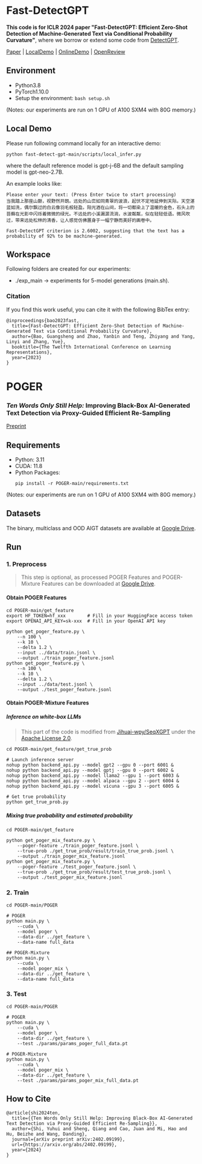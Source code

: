 # Fast-DetectGPT
**This code is for ICLR 2024 paper "Fast-DetectGPT: Efficient Zero-Shot Detection of Machine-Generated Text via Conditional Probability Curvature"**, where we borrow or extend some code from [DetectGPT](https://github.com/eric-mitchell/detect-gpt).

[Paper](https://arxiv.org/abs/2310.05130) 
| [LocalDemo](#local-demo)
| [OnlineDemo](http://region-9.autodl.pro:21504/)
| [OpenReview](https://openreview.net/forum?id=Bpcgcr8E8Z)

## Environment
* Python3.8
* PyTorch1.10.0
* Setup the environment:
  ```bash setup.sh```
  
(Notes: our experiments are run on 1 GPU of A100 SXM4 with 80G memory.)

## Local Demo
Please run following command locally for an interactive demo:
```
python fast-detect-gpt-main/scripts/local_infer.py
```
where the default reference model is gpt-j-6B and the default sampling model is gpt-neo-2.7B.

An example looks like:
```
Please enter your text: (Press Enter twice to start processing)
当我踏上那座山巅，视野然开朗。远处的山峦如同青翠的波浪，起伏不定地延伸到天际。天空湛蓝如洗，偶尔飘过的白云像羽毛般轻盈。阳光酒在山间，将一切都染上了温暖的金色，石头上的苔藓在光影中闪烁着微微的绿光。不远处的小溪漏潺流淌，水波粼粼，似在轻轻低语。微风吹过，带来远处松林的清香，让人感觉仿佛置身于一幅宁静而美好的画卷中。

Fast-DetectGPT criterion is 2.6002, suggesting that the text has a probability of 92% to be machine-generated.
```

## Workspace
Following folders are created for our experiments:
* ./exp_main -> experiments for 5-model generations (main.sh).

### Citation
If you find this work useful, you can cite it with the following BibTex entry:

    @inproceedings{bao2023fast,
      title={Fast-DetectGPT: Efficient Zero-Shot Detection of Machine-Generated Text via Conditional Probability Curvature},
      author={Bao, Guangsheng and Zhao, Yanbin and Teng, Zhiyang and Yang, Linyi and Zhang, Yue},
      booktitle={The Twelfth International Conference on Learning Representations},
      year={2023}
    }

# POGER

### *Ten Words Only Still Help:* Improving Black-Box AI-Generated Text Detection via Proxy-Guided Efficient Re-Sampling

[Preprint](https://arxiv.org/abs/2402.09199)

## Requirements
- Python: 3.11
- CUDA: 11.8
- Python Packages:
    ``` shell
    pip install -r POGER-main/requirements.txt
    ```
(Notes: our experiments are run on 1 GPU of A100 SXM4 with 80G memory.)
## Datasets
The binary, multiclass and OOD AIGT datasets are available at [Google Drive](https://drive.google.com/drive/folders/1xxdjZedn7le_P1HunCDF_WCuoFYI0-pz?usp=sharing).

## Run
### 1. Preprocess
> This step is optional, as processed POGER Features and POGER-Mixture Features can be downloaded at [Google Drive](https://drive.google.com/drive/folders/1xxdjZedn7le_P1HunCDF_WCuoFYI0-pz?usp=sharing).

#### Obtain POGER Features

``` shell
cd POGER-main/get_feature
export HF_TOKEN=hf_xxx        # Fill in your HuggingFace access token
export OPENAI_API_KEY=sk-xxx  # Fill in your OpenAI API key

python get_poger_feature.py \
    --n 100 \
    --k 10 \
    --delta 1.2 \
    --input ../data/train.jsonl \
    --output ./train_poger_feature.jsonl
python get_poger_feature.py \
    --n 100 \
    --k 10 \
    --delta 1.2 \
    --input ../data/test.jsonl \
    --output ./test_poger_feature.jsonl
```

#### Obtain POGER-Mixture Features
##### Inference on white-box LLMs
> This part of the code is modified from [Jihuai-wpy/SeqXGPT](https://github.com/Jihuai-wpy/SeqXGPT) under the [Apache License 2.0](https://github.com/Jihuai-wpy/SeqXGPT/blob/main/LICENSE).

``` shell
cd POGER-main/get_feature/get_true_prob

# Launch inference server
nohup python backend_api.py --model gpt2 --gpu 0 --port 6001 &
nohup python backend_api.py --model gptj --gpu 0 --port 6002 &
nohup python backend_api.py --model llama2 --gpu 1 --port 6003 &
nohup python backend_api.py --model alpaca --gpu 2 --port 6004 &
nohup python backend_api.py --model vicuna --gpu 3 --port 6005 &

# Get true probability
python get_true_prob.py
```

##### Mixing true probability and estimated probability

``` shell
cd POGER-main/get_feature

python get_poger_mix_feature.py \
    --poger-feature ./train_poger_feature.jsonl \
    --true-prob ./get_true_prob/result/train_true_prob.jsonl \
    --output ./train_poger_mix_feature.jsonl
python get_poger_mix_feature.py \
    --poger-feature ./test_poger_feature.jsonl \
    --true-prob ./get_true_prob/result/test_true_prob.jsonl \
    --output ./test_poger_mix_feature.jsonl
```

### 2. Train
``` shell
cd POGER-main/POGER

# POGER
python main.py \
    --cuda \
    --model poger \
    --data-dir ../get_feature \
    --data-name full_data

## POGER-Mixture
python main.py \
    --cuda \
    --model poger_mix \
    --data-dir ../get_feature \
    --data-name full_data
```

### 3. Test
``` shell
cd POGER-main/POGER

# POGER
python main.py \
    --cuda \
    --model poger \
    --data-dir ../get_feature \
    --test ./params/params_poger_full_data.pt

# POGER-Mixture
python main.py \
    --cuda \
    --model poger_mix \
    --data-dir ../get_feature \
    --test ./params/params_poger_mix_full_data.pt
```

## How to Cite
```
@article{shi2024ten,
  title={{Ten Words Only Still Help: Improving Black-Box AI-Generated Text Detection via Proxy-Guided Efficient Re-Sampling}},
  author={Shi, Yuhui and Sheng, Qiang and Cao, Juan and Mi, Hao and Hu, Beizhe and Wang, Danding},
  journal={arXiv preprint arXiv:2402.09199},
  url={https://arxiv.org/abs/2402.09199},
  year={2024}
}
```
